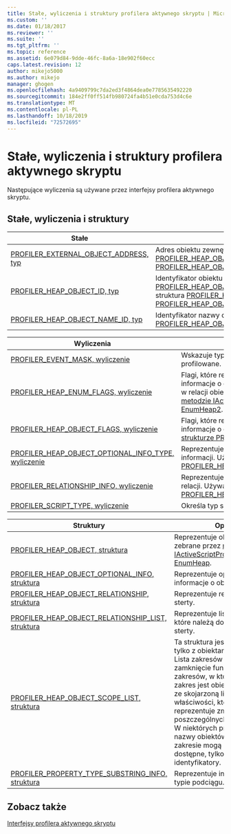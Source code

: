 ```yaml
---
title: Stałe, wyliczenia i struktury profilera aktywnego skryptu | Microsoft Docs
ms.custom: ''
ms.date: 01/18/2017
ms.reviewer: ''
ms.suite: ''
ms.tgt_pltfrm: ''
ms.topic: reference
ms.assetid: 6e079d84-9dde-46fc-8a6a-18e902f60ecc
caps.latest.revision: 12
author: mikejo5000
ms.author: mikejo
manager: ghogen
ms.openlocfilehash: 4a9409799c7da2ed3f4864dea0e7785635492220
ms.sourcegitcommit: 184e2ff0ff514fb980724fa4b51e0cda753d4c6e
ms.translationtype: MT
ms.contentlocale: pl-PL
ms.lasthandoff: 10/18/2019
ms.locfileid: "72572695"
---
```

# <a name="active-script-profiler-constants-enumerations-and-structures"></a>Stałe, wyliczenia i struktury profilera aktywnego skryptu
Następujące wyliczenia są używane przez interfejsy profilera aktywnego skryptu.  
  
## <a name="constants-enumerations-and-structures"></a>Stałe, wyliczenia i struktury  
  
|Stałe|Opis|  
|---------------|-----------------|  
|[PROFILER_EXTERNAL_OBJECT_ADDRESS, typ](../../winscript/reference/profiler-external-object-address-type.md)|Adres obiektu zewnętrznego profilera. Używany w [strukturze PROFILER_HEAP_OBJECT](../../winscript/reference/profiler-heap-object-structure.md) i [strukturze PROFILER_HEAP_OBJECT_RELATIONSHIP](../../winscript/reference/profiler-heap-object-relationship-structure.md).|  
|[PROFILER_HEAP_OBJECT_ID, typ](../../winscript/reference/profiler-heap-object-id-type.md)|Identyfikator obiektu sterty. Używany w strukturze [PROFILER_HEAP_OBJECT](../../winscript/reference/profiler-heap-object-structure.md)struktura[PROFILER_HEAP_OBJECT_SCOPE_LIST](../../winscript/reference/profiler-heap-object-scope-list-structure.md), struktura [PROFILER_HEAP_OBJECT_OPTIONAL_INFO](../../winscript/reference/profiler-heap-object-optional-info-structure.md)i [Struktura PROFILER_HEAP_OBJECT_RELATIONSHIP](../../winscript/reference/profiler-heap-object-relationship-structure.md).|  
|[PROFILER_HEAP_OBJECT_NAME_ID, typ](../../winscript/reference/profiler-heap-object-name-id-type.md)|Identyfikator nazwy obiektu sterty. Używany w [strukturze PROFILER_HEAP_OBJECT](../../winscript/reference/profiler-heap-object-structure.md).|  
  
|Wyliczenia|Opis|  
|------------------|-----------------|  
|[PROFILER_EVENT_MASK, wyliczenie](../../winscript/reference/profiler-event-mask-enumeration.md)|Wskazuje typy zdarzeń, które powinny być profilowane.|  
|[PROFILER_HEAP_ENUM_FLAGS, wyliczenie](../../winscript/reference/profiler-heap-enum-flags-enumeration.md)|Flagi, które reprezentują, czy dodatkowe informacje o obiekcie sterty wskazywanym w relacji obiektu są ujawniane. Używany w [metodzie IActiveScriptProfilerControl5:: EnumHeap2](../../winscript/reference/iactivescriptprofilercontrol5-enumheap2-method.md).|  
|[PROFILER_HEAP_OBJECT_FLAGS, wyliczenie](../../winscript/reference/profiler-heap-object-flags-enumeration.md)|Flagi, które reprezentują podstawowe informacje o obiekcie sterty. Używany w [strukturze PROFILER_HEAP_OBJECT](../../winscript/reference/profiler-heap-object-structure.md).|  
|[PROFILER_HEAP_OBJECT_OPTIONAL_INFO_TYPE, wyliczenie](../../winscript/reference/profiler-heap-object-optional-info-type-enumeration.md)|Reprezentuje różne typy dodatkowych informacji. Używany w [strukturze PROFILER_HEAP_OBJECT_OPTIONAL_INFO](../../winscript/reference/profiler-heap-object-optional-info-structure.md).|  
|[PROFILER_RELATIONSHIP_INFO, wyliczenie](../../winscript/reference/profiler-relationship-info-enumeration.md)|Reprezentuje informacje o obiekcie w relacji. Używany w [strukturze PROFILER_HEAP_OBJECT_RELATIONSHIP](../../winscript/reference/profiler-heap-object-relationship-structure.md).|  
|[PROFILER_SCRIPT_TYPE, wyliczenie](../../winscript/reference/profiler-script-type-enumeration.md)|Określa typ skryptu.|  
  
|Struktury|Opis|  
|----------------|-----------------|  
|[PROFILER_HEAP_OBJECT, struktura](../../winscript/reference/profiler-heap-object-structure.md)|Reprezentuje obiekty sterty zebrane przez [metodę IActiveScriptProfilerControl3:: EnumHeap](../../winscript/reference/iactivescriptprofilercontrol3-enumheap-method.md).|  
|[PROFILER_HEAP_OBJECT_OPTIONAL_INFO, struktura](../../winscript/reference/profiler-heap-object-optional-info-structure.md)|Reprezentuje opcjonalne informacje o obiektach sterty.|  
|[PROFILER_HEAP_OBJECT_RELATIONSHIP, struktura](../../winscript/reference/profiler-heap-object-relationship-structure.md)|Reprezentuje relację obiektu sterty.|  
|[PROFILER_HEAP_OBJECT_RELATIONSHIP_LIST, struktura](../../winscript/reference/profiler-heap-object-relationship-list-structure.md)|Reprezentuje listę relacji, które należą do obiektu sterty.|  
|[PROFILER_HEAP_OBJECT_SCOPE_LIST, struktura](../../winscript/reference/profiler-heap-object-scope-list-structure.md)|Ta struktura jest skojarzona tylko z obiektami Functions. Lista zakresów reprezentuje zamknięcie funkcji jako listę zakresów, w których każdy zakres jest obiektem sterty ze skojarzoną listą właściwości, która reprezentuje zmienne w poszczególnych zakresach. W niektórych przypadkach nazwy obiektów w tym zakresie mogą nie być dostępne, tylko ich identyfikatory.|  
|[PROFILER_PROPERTY_TYPE_SUBSTRING_INFO, struktura](../../winscript/reference/profiler-property-type-substring-info-structure.md)|Reprezentuje informacje o typie podciągu.|  
  
## <a name="see-also"></a>Zobacz także  
 [Interfejsy profilera aktywnego skryptu](../../winscript/reference/active-script-profiler-interfaces.md)